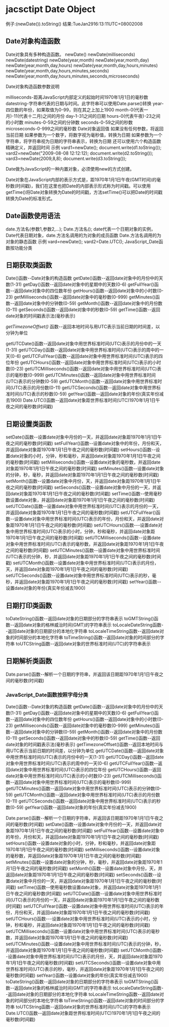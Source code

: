 # jacsctipt Date Object

例子:(newDate()).toString()
结果:TueJan2916:13:11UTC+08002008

## Date对象构造函数

Date对象具有多种构造函数。
newDate()
newDate(milliseconds)
newDate(datestring)
newDate(year,month)
newDate(year,month,day)
newDate(year,month,day,hours)
newDate(year,month,day,hours,minutes)
newDate(year,month,day,hours,minutes,seconds)
newDate(year,month,day,hours,minutes,seconds,microseconds)

Date对象构造函数参数说明

milliseconds-距离JavaScript内部定义的起始时间1970年1月1日的毫秒数
datestring-字符串代表的日期与时间。此字符串可以使用Date.parse()转换
year-四位数的年份，如果取值为0-99，则在其之上加上1900
month-0(代表一月)-11(代表十二月)之间的月份
day-1-31之间的日期
hours-0(代表午夜)-23之间的小时数
minutes-0-59之间的分钟数
seconds-0-59之间的秒数
microseconds-0-999之间的毫秒数
Date对象返回值
如果没有任何参数，将返回当前日期
如果参数为一个数字，将数字视为毫秒值，转换为日期
如果参数为一个字符串，将字符串视为日期的字符串表示，转换为日期
还可以使用六个构造函数精确定义，并返回时间
示例
vard1=newDate();
document.write(d1.toString());
vard2=newDate("2009-08-08 12:12:12);
document.write(d2.toString());
vard3=newDate(2009,8,8);
document.write(d3.toString());

Date做为JavaScript的一种内置对象，必须使用new的方式创建。

Date对象在JavaScript内部的表示方式是，距1970年1月1日午夜(GMT时间)的毫秒数(时间戳)，我们在这里也把Date的内部表示形式称为时间戳。可以使用getTime()将Date对象转换为Date的时间戳，方法setTime()可以把Date的时间戳转换为Date的标准形式。

## Date函数使用语法

date.方法名(参数1,参数2,...);
Date.方法名();
date代表一个日期对象的实例，Date代表日期对象，date.方法名调用的为对象的成员函数
Date.方法名调用的为对象的静态函数
示例
vard=newDate();
vard2=Date.UTC();
JavaScript_Date函数按功能分类

## 日期获取类函数

Date()函数--Date对象的构造函数
getDate()函数--返回date对象中的月份中的天数(1-31)
getDay()函数--返回date对象中的星期中的天数(0-6)
getFullYear()函数--返回date对象中的四位数年份
getHours()函数--返回date对象中的小时数(0-23)
getMilliseconds()函数--返回date对象中的毫秒数(0-999)
getMinutes()函数--返回date对象中的分钟数(0-59)
getMonth()函数--返回date对象中的月份数(0-11)
getSeconds()函数--返回date对象中的秒数(0-59)
getTime()函数--返回date对象的时间戳表示法(毫秒表示)

_getTimezoneOffset()_ 函数--返回本地时间与用UTC表示当前日期的时间差，以分钟为单位

getUTCDate()函数--返回date对象中用世界标准时间(UTC)表示的月份中的一天(1-31)
getUTCDay()函数--返回date对象中用世界标准时间(UTC)表示的周中的一天(0-6)
getUTCFullYear()函数--返回date对象中用世界标准时间(UTC)表示的四位年份
getUTCHours()函数--返回date对象中用世界标准时间(UTC)表示的小时数(0-23)
getUTCMilliseconds()函数--返回date对象中用世界标准时间(UTC)表示的毫秒数(0-999)
getUTCMinutes()函数--返回date对象中用世界标准时间(UTC)表示的分钟数(0-59)
getUTCMonth()函数--返回date对象中用世界标准时间(UTC)表示的月份数(0-11)
getUTCSeconds()函数--返回date对象中用世界标准时间(UTC)表示的秒数(0-59)
getYear()函数--返回date对象的年份(真实年份减去1900)
Date.UTC()函数--返回date对象距世界标准时间(UTC)1970年1月1日午夜之间的毫秒数(时间戳)

## 日期设置类函数

setDate()函数--设置date对象中月份的一天，并返回date对象距1970年1月1日午夜之间的毫秒数(时间戳)
setFullYear()函数--设置date对象中的年份，月份和天，并返回date对象距1970年1月1日午夜之间的毫秒数(时间戳)
setHours()函数--设置date对象的小时，分钟，秒和毫秒，并返回date对象距1970年1月1日午夜之间的毫秒数(时间戳)
setMilliseconds()函数--设置date对象的毫秒数，并返回date对象距1970年1月1日午夜之间的毫秒数(时间戳)
setMinutes()函数--设置date对象的分钟，秒，毫秒，并返回date对象距1970年1月1日午夜之间的毫秒数(时间戳)
setMonth()函数--设置date对象中月份，天，并返回date对象距1970年1月1日午夜之间的毫秒数(时间戳)
setSeconds()函数--设置date对象中月份的一天，并返回date对象距1970年1月1日午夜之间的毫秒数(时间戳)
setTime()函数--使用毫秒数设置date对象，并返回date对象距1970年1月1日午夜之间的毫秒数(时间戳)
setUTCDate()函数--设置date对象中用世界标准时间(UTC)表示的月份的一天，并返回date对象距1970年1月1日午夜之间的毫秒数(时间戳)
setUTCFullYear()函数--设置date对象中用世界标准时间(UTC)表示的年份，月份和天，并返回date对象距1970年1月1日午夜之间的毫秒数(时间戳)
setUTCHours()函数---设置date对象中用世界标准时间(UTC)表示的小时，分钟，秒和毫秒，并返回date对象距1970年1月1日午夜之间的毫秒数(时间戳)
setUTCMilliseconds()函数--设置date对象中用世界标准时间(UTC)表示的毫秒数，并返回date对象距1970年1月1日午夜之间的毫秒数(时间戳)
setUTCMinutes()函数--设置date对象中用世界标准时间(UTC)表示的分钟，秒，并返回date对象距1970年1月1日午夜之间的毫秒数(时间戳)
setUTCMonth()函数--设置date对象中用世界标准时间(UTC)表示的月份，天，并返回date对象距1970年1月1日午夜之间的毫秒数(时间戳)
setUTCSeconds()函数--设置date对象中用世界标准时间(UTC)表示的秒，毫秒，并返回date对象距1970年1月1日午夜之间的毫秒数(时间戳)
setYear()函数--设置date对象的年份(真实年份减去1900)

## 日期打印类函数

toDateString()函数--返回date对象的日期部分的字符串表示
toGMTString()函数--返回date对象的格林威治时间(GMT)的字符串表示
toLocaleDateString函数--返回date对象的日期部分的本地化字符串
toLocaleTimeString函数--返回date对象的时间部分的本地化字符串
toTimeString()函数--返回date对象的时间部分的字符串
toUTCString函数--返回date对象的世界标准时间(UTC)的字符串表示

## 日期解析类函数

Date.parse()函数--解析一个日期的字符串，并返回该日期距1970年1月1日午夜之间的毫秒数(时间戳)

### JavaScript_Date函数按照字母分类

Date()函数--Date对象的构造函数
getDate()函数--返回date对象中的月份中的天数(1-31)
getDay()函数--返回date对象中的星期中的天数(0-6)
getFullYear()函数--返回date对象中的四位数年份
getHours()函数--返回date对象中的小时数(0-23)
getMilliseconds()函数--返回date对象中的毫秒数(0-999)
getMinutes()函数--返回date对象中的分钟数(0-59)
getMonth()函数--返回date对象中的月份数(0-11)
getSeconds()函数--返回date对象中的秒数(0-59)
getTime()函数--返回date对象的时间戳表示法(毫秒表示)
getTimezoneOffset()函数--返回本地时间与用UTC表示当前日期的时间差，以分钟为单位
getUTCDate()函数--返回date对象中用世界标准时间(UTC)表示的月份中的一天(1-31)
getUTCDay()函数--返回date对象中用世界标准时间(UTC)表示的周中的一天(0-6)
getUTCFullYear()函数--返回date对象中用世界标准时间(UTC)表示的四位年份
getUTCHours()函数--返回date对象中用世界标准时间(UTC)表示的小时数(0-23)
getUTCMilliseconds()函数--返回date对象中用世界标准时间(UTC)表示的毫秒数(0-999)
getUTCMinutes()函数--返回date对象中用世界标准时间(UTC)表示的分钟数(0-59)
getUTCMonth()函数--返回date对象中用世界标准时间(UTC)表示的月份数(0-11)
getUTCSeconds()函数--返回date对象中用世界标准时间(UTC)表示的秒数(0-59)
getYear()函数--返回date对象的年份(真实年份减去1900)

Date.parse()函数--解析一个日期的字符串，并返回该日期距1970年1月1日午夜之间的毫秒数(时间戳)
setDate()函数--设置date对象中月份的一天，并返回date对象距1970年1月1日午夜之间的毫秒数(时间戳)
setFullYear()函数--设置date对象中的年份，月份和天，并返回date对象距1970年1月1日午夜之间的毫秒数(时间戳)
setHours()函数--设置date对象的小时，分钟，秒和毫秒，并返回date对象距1970年1月1日午夜之间的毫秒数(时间戳)
setMilliseconds()函数--设置date对象的毫秒数，并返回date对象距1970年1月1日午夜之间的毫秒数(时间戳)
setMinutes()函数--设置date对象的分钟，秒，毫秒，并返回date对象距1970年1月1日午夜之间的毫秒数(时间戳)
setMonth()函数--设置date对象中月份，天，并返回date对象距1970年1月1日午夜之间的毫秒数(时间戳)
setSeconds()函数--设置date对象中月份的一天，并返回date对象距1970年1月1日午夜之间的毫秒数(时间戳)
setTime()函数--使用毫秒数设置date对象，并返回date对象距1970年1月1日午夜之间的毫秒数(时间戳)
setUTCDate()函数--设置date对象中用世界标准时间(UTC)表示的月份的一天，并返回date对象距1970年1月1日午夜之间的毫秒数(时间戳)
setUTCFullYear()函数--设置date对象中用世界标准时间(UTC)表示的年份，月份和天，并返回date对象距1970年1月1日午夜之间的毫秒数(时间戳)
setUTCHours()函数---设置date对象中用世界标准时间(UTC)表示的小时，分钟，秒和毫秒，并返回date对象距1970年1月1日午夜之间的毫秒数(时间戳)
setUTCMilliseconds()函数--设置date对象中用世界标准时间(UTC)表示的毫秒数，并返回date对象距1970年1月1日午夜之间的毫秒数(时间戳)
setUTCMinutes()函数--设置date对象中用世界标准时间(UTC)表示的分钟，秒，并返回date对象距1970年1月1日午夜之间的毫秒数(时间戳)
setUTCMonth()函数--设置date对象中用世界标准时间(UTC)表示的月份，天，并返回date对象距1970年1月1日午夜之间的毫秒数(时间戳)
setUTCSeconds()函数--设置date对象中用世界标准时间(UTC)表示的秒，毫秒，并返回date对象距1970年1月1日午夜之间的毫秒数(时间戳)
setYear()函数--设置date对象的年份(真实年份减去1900)
toDateString()函数--返回date对象的日期部分的字符串表示
toGMTString()函数--返回date对象的格林威治时间(GMT)的字符串表示
toLocaleDateString函数--返回date对象的日期部分的本地化字符串
toLocaleTimeString函数--返回date对象的时间部分的本地化字符串
toTimeString()函数--返回date对象的时间部分的字符串
toUTCString函数--返回date对象的世界标准时间(UTC)的字符串表示
Date.UTC()函数--返回date对象距世界标准时间(UTC)1970年1月1日午夜之间的毫秒数(时间戳)